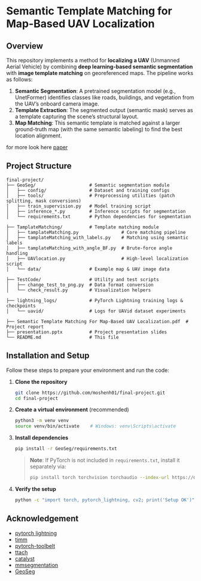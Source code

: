 # Semantic Template Matching for Map-Based UAV Localization

## Overview

This repository implements a method for **localizing a UAV** (Unmanned Aerial Vehicle) by combining **deep learning-based semantic segmentation** with **image template matching** on georeferenced maps. The pipeline works as follows:

1. **Semantic Segmentation**: A pretrained segmentation model (e.g., UnetFormer) identifies classes like roads, buildings, and vegetation from the UAV’s onboard camera image.
2. **Template Extraction**: The segmented output (semantic mask) serves as a template capturing the scene’s structural layout.
3. **Map Matching**: This semantic template is matched against a larger ground-truth map (with the same semantic labeling) to find the best location alignment.

for more look here [paper](https://github.com/moshenh01/final-project/blob/master/Semantic%20Template%20Matching%20For%20Map-Based%20UAV%20Localization.pdf)

## Project Structure

```
final-project/
├── GeoSeg/                    # Semantic segmentation module
│   ├── config/                # Dataset and training configs
│   ├── tools/                 # Preprocessing utilities (patch splitting, mask conversions)
│   ├── train_supervision.py   # Model training script
│   ├── inference_*.py         # Inference scripts for segmentation
│   └── requirements.txt       # Python dependencies for segmentation

├── TamplateMatching/          # Template matching module
│   ├── tamplateMatching.py                # Core matching pipeline
│   ├── tamplateMatching_with_labels.py    # Matching using semantic labels
│   ├── tamplateMatching_with_angle_BF.py  # Brute-force angle handling
│   ├── UAVlocation.py                     # High-level localization script
│   └── data/                  # Example map & UAV image data

├── TestCode/                  # Utility and test scripts
│   ├── change_test_to_png.py  # Data format conversion
│   └── check_result.py        # Visualization helpers

├── lightning_logs/            # PyTorch Lightning training logs & checkpoints
│   └── uavid/                 # Logs for UAVid dataset experiments

├── Semantic Template Matching For Map-Based UAV Localization.pdf  # Project report
├── presentation.pptx          # Project presentation slides
└── README.md                  # This file
```

## Installation and Setup

Follow these steps to prepare your environment and run the code:

1. **Clone the repository**
   ```bash
   git clone https://github.com/moshenh01/final-project.git
   cd final-project
   ```

2. **Create a virtual environment** (recommended)
   ```bash
   python3 -m venv venv
   source venv/bin/activate    # Windows: venv\Scripts\activate
   ```

3. **Install dependencies**
   ```bash
   pip install -r GeoSeg/requirements.txt
   ```
   > **Note**: If PyTorch is not included in `requirements.txt`, install it separately via:
   > ```bash
   > pip install torch torchvision torchaudio --index-url https://download.pytorch.org/whl/cu118
   > ```

4. **Verify the setup**
   ```bash
   python -c "import torch, pytorch_lightning, cv2; print('Setup OK')"
   ```
## Acknowledgement

- [pytorch lightning](https://www.pytorchlightning.ai/)
- [timm](https://github.com/rwightman/pytorch-image-models)
- [pytorch-toolbelt](https://github.com/BloodAxe/pytorch-toolbelt)
- [ttach](https://github.com/qubvel/ttach)
- [catalyst](https://github.com/catalyst-team/catalyst)
- [mmsegmentation](https://github.com/open-mmlab/mmsegmentation)
- [GeoSeg](https://github.com/WangLibo1995/GeoSeg)
